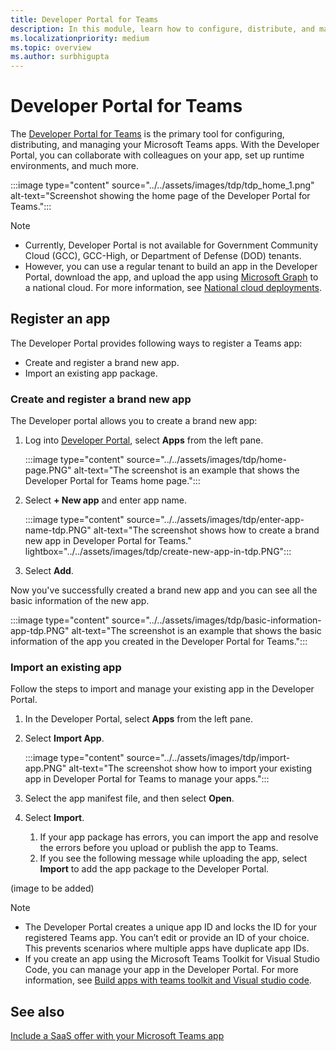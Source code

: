 ```yaml
---
title: Developer Portal for Teams
description: In this module, learn how to configure, distribute, and manage your apps using the Developer Portal for Microsoft Teams.
ms.localizationpriority: medium
ms.topic: overview
ms.author: surbhigupta
---
```


# Developer Portal for Teams

The <a href="https://dev.teams.microsoft.com" target="_blank">Developer Portal for Teams</a> is the primary tool for configuring, distributing, and managing your Microsoft Teams apps. With the Developer Portal, you can collaborate with colleagues on your app, set up runtime environments, and much more.

:::image type="content" source="../../assets/images/tdp/tdp_home_1.png" alt-text="Screenshot showing the home page of the Developer Portal for Teams.":::

> [!NOTE]
>
> * Currently, Developer Portal is not available for Government Community Cloud (GCC), GCC-High, or Department of Defense (DOD) tenants.
> * However, you can use a regular tenant to build an app in the Developer Portal, download the app, and upload the app using [Microsoft Graph](/graph/api/teamsapp-publish?view=graph-rest-1.0&tabs=http&preserve-view=true) to a national cloud. For more information, see [National cloud deployments](/graph/deployments).

## Register an app

The Developer Portal provides following ways to register a Teams app:

* Create and register a brand new app.
* Import an existing app package.

### Create and register a brand new app

The Developer portal allows you to create a brand new app:

1. Log into [Developer Portal](https://dev.teams.microsoft.com), select **Apps** from the left pane.

   :::image type="content" source="../../assets/images/tdp/home-page.PNG" alt-text="The screenshot is an example that shows the Developer Portal for Teams home page.":::

1. Select **+ New app** and enter app name.

   :::image type="content" source="../../assets/images/tdp/enter-app-name-tdp.PNG" alt-text="The screenshot shows how to create a brand new app in Developer Portal for Teams." lightbox="../../assets/images/tdp/create-new-app-in-tdp.PNG":::

1. Select **Add**.

Now you've successfully created a brand new app and you can see all the basic information of the new app.

:::image type="content" source="../../assets/images/tdp/basic-information-app-tdp.PNG" alt-text="The screenshot is an example that shows the basic information of the app you created in the Developer Portal for Teams.":::

### Import an existing app

Follow the steps to import and manage your existing app in the Developer Portal.

1. In the Developer Portal, select **Apps** from the left pane.
1. Select **Import App**.

   :::image type="content" source="../../assets/images/tdp/import-app.PNG" alt-text="The screenshot show how to import your existing app in Developer Portal for Teams to manage your apps.":::

1. Select the app manifest file, and then select **Open**.
1. Select **Import**.
   1. If your app package has errors, you can import the app and resolve the errors before you upload or publish the app to Teams.
   1. If you see the following message while uploading the app, select **Import** to add the app package to the Developer Portal.

(image to be added)

> [!NOTE]
>
> * The Developer Portal creates a unique app ID and locks the ID for your registered Teams app. You can’t edit or provide an ID of your choice. This prevents scenarios where multiple apps have duplicate app IDs.
> * If you create an app using the Microsoft Teams Toolkit for Visual Studio Code, you can manage your app in the Developer Portal. For more information, see [Build apps with teams toolkit and Visual studio code](~/toolkit/visual-studio-code-overview.md).

## See also

[Include a SaaS offer with your Microsoft Teams app](~/concepts/deploy-and-publish/appsource/prepare/include-saas-offer.md)
